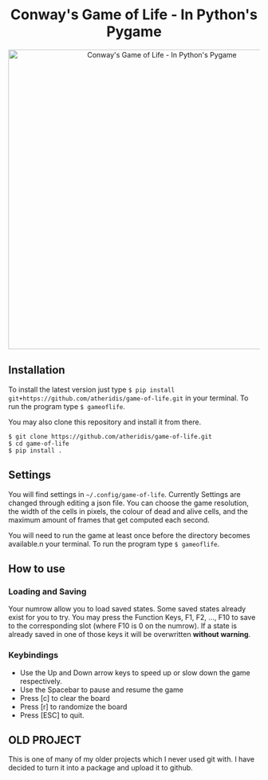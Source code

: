<h1 align="center">Conway's Game of Life - In Python's Pygame</h1>

<p align="center">
    <img width="600"
        alt="Conway's Game of Life - In Python's Pygame"
        src="https://i.imgur.com/mHcbvKw.png">
</p>

## Installation

To install the latest version just type `$ pip install git+https://github.com/atheridis/game-of-life.git`
in your terminal. To run the program type `$ gameoflife`.

You may also clone this repository and install it from there.
```
$ git clone https://github.com/atheridis/game-of-life.git
$ cd game-of-life
$ pip install .
```

## Settings

You will find settings in `~/.config/game-of-life`. Currently Settings are changed through
editing a json file. You can choose the game resolution, the width of the cells in pixels,
the colour of dead and alive cells, and the maximum amount of frames that get computed
each second.

You will need to run the game at least once before the directory becomes available.n your terminal.
To run the program type `$ gameoflife`.

## How to use

### Loading and Saving

Your numrow allow you to load saved states. Some saved states already exist for you to try.
You may press the Function Keys, F1, F2, ..., F10 to save to the corresponding slot (where F10 is 0 on the numrow).
If a state is already saved in one of those keys it will be overwritten **without warning**.

### Keybindings

* Use the Up and Down arrow keys to speed up or slow down the game respectively.
* Use the Spacebar to pause and resume the game
* Press [c] to clear the board
* Press [r] to randomize the board
* Press [ESC] to quit.

## OLD PROJECT

This is one of many of my older projects which I never used git with.
I have decided to turn it into a package and upload it to github.
